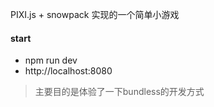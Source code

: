 PIXI.js + snowpack 实现的一个简单小游戏

#### start
* npm run dev
* http://localhost:8080

> 主要目的是体验了一下bundless的开发方式